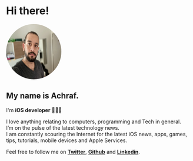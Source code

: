 #  Hi there!

<img src="/me.jpg" width="150" height="150" style="border-radius:50%" />
   
## My name is **Achraf**.

I'm **iOS developer** 👨🏻‍💻

I love anything relating to computers, programming and Tech in general.\
I’m on the pulse of the latest technology news. \
I am constantly scouring the Internet for the latest iOS news, apps, games, tips, tutorials, mobile devices and Apple Services.

Feel free to follow me on **[Twitter](https://twitter.com/Tr_Achraf)**, **[Github](https://github.com/TrabelsiAchraf)** and **[Linkedin](https://www.linkedin.com/in/achraf-trabelsi-83148156/)**.

